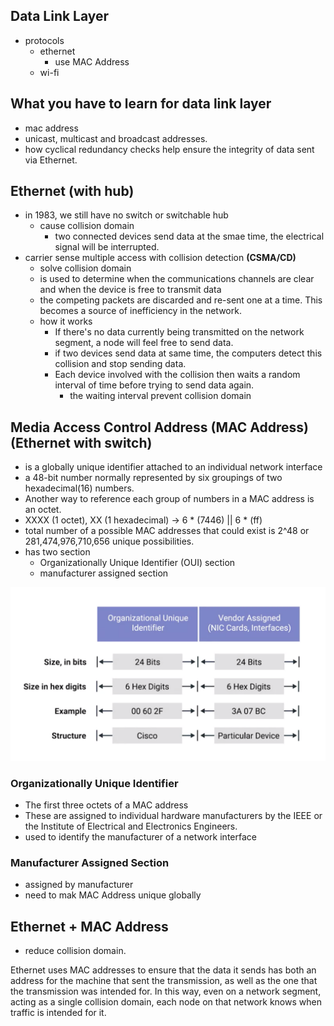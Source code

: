 ## Data Link Layer
* protocols
  * ethernet
    * use MAC Address
  * wi-fi

## What you have to learn for data link layer
  * mac address
  * unicast, multicast and broadcast addresses.
  * how cyclical redundancy checks help ensure the integrity of data sent via Ethernet.


## Ethernet (with hub)
* in 1983, we still have no switch or switchable hub
  * cause collision domain
    * two connected devices send data at the smae time, the electrical signal will be interrupted.
* carrier sense multiple access with collision detection **(CSMA/CD)**
  * solve collision domain
  * is used to determine when the communications channels are clear and when the device is free to transmit data
  * the competing packets are discarded and re-sent one at a time. This becomes a source of inefficiency in the network.
  * how it works
    * If there's no data currently being transmitted on the network segment, a node will feel free to send data.
    * if two devices send data at same time, the computers detect this collision and stop sending data.
    * Each device involved with the collision then waits a random interval of time before trying to send data again.
      * the waiting interval prevent collision domain

## Media Access Control Address (MAC Address) (Ethernet with switch)
* is a globally unique identifier attached to an individual network interface
* a 48-bit number normally represented by six groupings of two hexadecimal(16) numbers.
 * Another way to reference each group of numbers in a MAC address is an octet.
 * XXXX (1 octet), XX  (1 hexadecimal) -> 6 * (7446) || 6 * (ff)
*  total number of a possible MAC addresses that could exist is 2^48 or 281,474,976,710,656 unique possibilities.
* has two section
  * Organizationally Unique Identifier (OUI) section
  * manufacturer assigned section

<img src="../assets/mac_address.png">

### Organizationally Unique Identifier
* The first three octets of a MAC address
*  These are assigned to individual hardware manufacturers by the IEEE or the Institute of Electrical and Electronics Engineers.
* used to identify the manufacturer of a network interface

### Manufacturer Assigned Section
* assigned by manufacturer
* need to mak MAC Address unique globally


## Ethernet + MAC Address
* reduce collision domain.




Ethernet uses MAC addresses to ensure that the data it sends has both an address for the machine that sent the transmission, as well as the one that the transmission was intended for. In this way, even on a network segment, acting as a single collision domain, each node on that network knows when traffic is intended for it.
